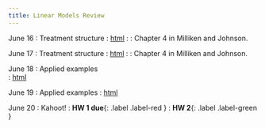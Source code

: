 ```yaml
---
title: Linear Models Review
---
```


June 16
: Treatment structure
  : [html](#)
: [](#)
  : Chapter 4 in Milliken and Johnson. 

June 17
: Treatment structure
  : [html](#)
: [](#)
  : Chapter 4 in Milliken and Johnson. 

June 18
: Applied examples  
  : [html](#)

June 19
: Applied examples 
  : [html](#)

June 20
: Kahoot!
  : **HW 1 due**{: .label .label-red }
  : **HW 2**{: .label .label-green }